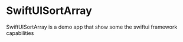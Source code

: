# SwiftUISortArray
SwiftUISortArray is a demo app that show some the swiftui framework capabilities
